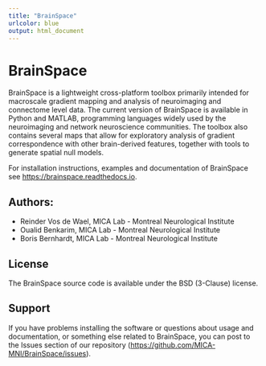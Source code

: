 ```yaml
---
title: "BrainSpace"
urlcolor: blue
output: html_document
---
```


# BrainSpace
BrainSpace is a lightweight cross-platform toolbox primarily intended 
for macroscale gradient mapping and analysis of 
neuroimaging and connectome level data. The current version 
of BrainSpace is available in Python and MATLAB, programming 
languages widely used by the neuroimaging and network neuroscience 
communities. The toolbox also contains several maps that allow for 
exploratory analysis of gradient correspondence with other 
brain-derived features, together with tools to generate spatial null models.


For installation instructions, examples and documentation of BrainSpace see
https://brainspace.readthedocs.io.


## Authors: 
* Reinder Vos de Wael, MICA Lab - Montreal Neurological Institute
* Oualid Benkarim, MICA Lab - Montreal Neurological Institute
* Boris Bernhardt, MICA Lab - Montreal Neurological Institute

## License
The BrainSpace source code is available under the BSD (3-Clause) license.


## Support
If you have problems installing the software or questions about usage 
and documentation, or something else related to BrainSpace, 
you can post to the Issues section of our repository (https://github.com/MICA-MNI/BrainSpace/issues).
